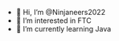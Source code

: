 - 👋 Hi, I’m @Ninjaneers2022
- 👀 I’m interested in FTC 
- 🌱 I’m currently learning Java


<!---
Ninjaneers2022/Ninjaneers2022 is a ✨ special ✨ repository because its `README.md` (this file) appears on your GitHub profile.
You can click the Preview link to take a look at your changes.
--->

